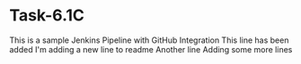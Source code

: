 # Task-6.1C
This is a sample Jenkins Pipeline with GitHub Integration
This line has been added
I'm adding a new line to readme
Another line
Adding some more lines
